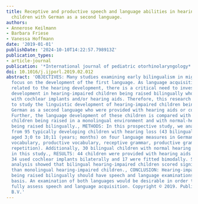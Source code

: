 ```yaml
---
title: Receptive and productive speech and language abilities in hearing-impaired
  children with German as a second language.
authors:
- Annerose Keilmann
- Barbara Friese
- Vanessa Hoffmann
date: '2019-01-01'
publishDate: '2024-10-10T14:22:57.798913Z'
publication_types:
- article-journal
publication: '*International journal of pediatric otorhinolaryngology*'
doi: 10.1016/j.ijporl.2019.02.012
abstract: 'OBJECTIVES: Many studies examining early bilingualism in migrant populations
  focus on the development of the first language. As language acquisition is closely
  related to the hearing development, there is a critical need to investigate language
  development in hearing-impaired children being raised bilingually who were fitted
  with cochlear implants and/or hearing aids. Therefore, this research project aimed
  to study the linguistic development of hearing-impaired children being raised with
  German as a second language who were provided with hearing aids or cochlear implants.
  Further, the language development of these children is compared with that of hearing-impaired
  children being raised in a monolingual environment and with normal-hearing children
  being raised bilingually., METHODS: In this prospective study, we analyzed data
  from 95 typically developing children with hearing loss (43 bilingual and 52 monolingual)
  aged 3;0 to 10;11 (years; months) on four language measures in German: receptive
  vocabulary, productive vocabulary, receptive grammar, productive grammar (sentence
  repetition). Additionally, 30 bilingual children with normal hearing were included
  in this study., RESULTS: 44 children were provided with hearing aids in both ears;
  34 used cochlear implants bilaterally and 17 were fitted bimodally. Statistical
  analysis showed that bilingual hearing-impaired children scored significantly poorer
  than monolingual hearing-impaired children., CONCLUSION: Hearing-impaired children
  being raised bilingually should have speech and language examinations on a regular
  basis. An examination of both languages would be desirable in order to be able to
  fully assess speech and language acquisition. Copyright © 2019. Published by Elsevier
  B.V.'
---
```

